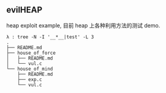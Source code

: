 ## evilHEAP

heap exploit example, 目前 heap 上各种利用方法的测试 demo.

```
λ : tree -N -I '__*__|test' -L 3
.
├── README.md
├── house_of_force
│   ├── README.md
│   └── vul.c
└── house_of_mind
    ├── README.md
    ├── exp.c
    └── vul.c
```
